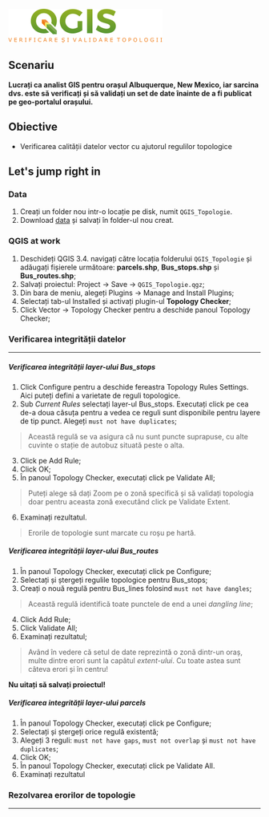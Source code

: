 ![logo](https://github.com/iungurianu/qgis-pe-intelesul-tuturor/blob/master/04_QGIS_Verificare_si_validare_topologii/verificare_topologii_logo.png)
## Scenariu
**Lucrați ca analist GIS pentru orașul Albuquerque, New Mexico, iar sarcina dvs. este să verificați și să validați un set de date înainte de a fi publicat pe geo-portalul orașului.**

## Obiective
* Verificarea calității datelor vector cu ajutorul regulilor topologice

## Let's jump right in
### Data
1. Creați un folder nou intr-o locație pe disk, numit `QGIS_Topologie`.
2. Download [data](https://github.com/iungurianu/qgis-pe-intelesul-tuturor/tree/master/04_QGIS_Verificare_si_validare_topologii/Data) și salvați în folder-ul nou creat.
### QGIS at work
1. Deschideți QGIS 3.4. navigați către locația folderului `QGIS_Topologie` și adăugați fișierele următoare: **parcels.shp**, **Bus_stops.shp** și **Bus_routes.shp**;
2. Salvați proiectul: Project -> Save -> `QGIS_Topologie.qgz`;
3. Din bara de meniu, alegeți Plugins -> Manage and Install Plugins;
4. Selectați tab-ul Installed și activați plugin-ul **Topology Checker**;
5. Click Vector -> Topology Checker pentru a deschide panoul Topology Checker;
### Verificarea integrității datelor
****
##### Verificarea integrității layer-ului Bus_stops
1. Click Configure pentru a deschide fereastra Topology Rules Settings. Aici puteți defini a varietate de reguli topologice.
2. Sub *Current Rules* selectați layer-ul Bus_stops. Executați click pe cea de-a doua căsuța pentru a vedea ce reguli sunt disponibile pentru layere de tip punct. Alegeți `must not have duplicates`;
> Această regulă se va asigura că nu sunt puncte suprapuse, cu alte cuvinte o stație de autobuz situată peste o alta.
3. Click pe Add Rule;
4. Click OK;
5. În panoul Topology Checker, executați click pe Validate All;
> Puteți alege să dați Zoom pe o zonă specifică și să validați topologia doar pentru aceasta zonă executând click pe Validate Extent.
6. Examinați rezultatul.
> Erorile de topologie sunt marcate cu roșu pe hartă.

##### Verificarea integrității layer-ului Bus_routes
1. În panoul Topology Checker, executați click pe Configure;
2. Selectați și ștergeți regulile topologice pentru Bus_stops;
3. Creați o nouă regulă pentru Bus_lines folosind `must not have dangles`;
> Această regulă identifică toate punctele de end a unei *dangling line*;
4. Click Add Rule;
5. Click Validate All;
6. Examinați rezultatul;
> Având în vedere că setul de date reprezintă o zonă dintr-un oraș, multe dintre erori sunt la capătul *extent-ului*. Cu toate astea sunt câteva erori și în centru!

**Nu uitați să salvați proiectul!**

##### Verificarea integrității layer-ului parcels
1. În panoul Topology Checker, executați click pe Configure;
2. Selectați și ștergeți orice regulă existentă;
3. Alegeți 3 reguli: `must not have gaps`, `must not overlap` și `must not have duplicates`;
4. Click OK;
5. În panoul Topology Checker, executați click pe Validate All.
6. Examinați rezultatul
### Rezolvarea erorilor de topologie
****
